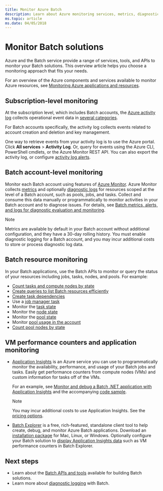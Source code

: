 ```yaml
---
title: Monitor Azure Batch
description: Learn about Azure monitoring services, metrics, diagnostic logs, and other monitoring features for Azure Batch.
ms.topic: article
ms.date: 04/05/2018
---
```


# Monitor Batch solutions

Azure and the Batch service provide a range of services, tools, and APIs to monitor your Batch solutions. This overview article helps you choose a monitoring approach that fits your needs.

For an overview of the Azure components and services available to monitor Azure resources, see [Monitoring Azure applications and resources](../monitoring-and-diagnostics/monitoring-overview.md).

## Subscription-level monitoring

At the subscription level, which includes Batch accounts, the [Azure activity log](../azure-monitor/platform/platform-logs-overview.md) collects operational event data in [several categories](../azure-monitor/platform/activity-log-view.md#categories-in-the-activity-log).

For Batch accounts specifically, the activity log collects events related to account creation and deletion and key management.

One way to retrieve events from your activity log is to use the Azure portal. Click **All services** > **Activity Log**. Or, query for events using the Azure CLI, PowerShell cmdlets, or the Azure Monitor REST API. You can also export the activity log, or configure [activity log alerts](../monitoring-and-diagnostics/monitoring-activity-log-alerts-new-experience.md).

## Batch account-level monitoring

Monitor each Batch account using features of [Azure Monitor](../azure-monitor/overview.md). Azure Monitor collects [metrics](../azure-monitor/platform/data-platform-metrics.md) and optionally [diagnostic logs](../azure-monitor/platform/platform-logs-overview.md) for resources scoped at the level of a Batch account, such as pools, jobs, and tasks. Collect and consume this data manually or programmatically to monitor activities in your Batch account and to diagnose issues. For details, see [Batch metrics, alerts, and logs for diagnostic evaluation and monitoring](batch-diagnostics.md).
 
> [!NOTE]
> Metrics are available by default in your Batch account without additional configuration, and they have a 30-day rolling history. You must enable diagnostic logging for a Batch account, and you may incur additional costs to store or process diagnostic log data. 

## Batch resource monitoring

In your Batch applications, use the Batch APIs to monitor or query the status of your resources including jobs, tasks, nodes, and pools. For example:

* [Count tasks and compute nodes by state](batch-get-resource-counts.md)
* [Create queries to list Batch resources efficiently](batch-efficient-list-queries.md)
* [Create task dependencies](batch-task-dependencies.md)
* Use a [job manager task](/rest/api/batchservice/job/add#jobmanagertask)
* Monitor the [task state](/rest/api/batchservice/task/list#taskstate)
* Monitor the [node state](/rest/api/batchservice/computenode/list#computenodestate)
* Monitor the [pool state](/rest/api/batchservice/pool/get#poolstate)
* Monitor [pool usage in the account](/rest/api/batchservice/pool/listusagemetrics)
* [Count pool nodes by state](/rest/api/batchservice/account/listpoolnodecounts)

## VM performance counters and application monitoring

* [Application Insights](../azure-monitor/app/app-insights-overview.md) is an Azure service you can use to programmatically monitor the availability, performance, and usage of your Batch jobs and tasks. Easily get performance counters from compute nodes (VMs) and custom information for tasks off of the VMs. 

  For an example, see [Monitor and debug a Batch .NET application with Application Insights](monitor-application-insights.md) and the accompanying [code sample](https://github.com/Azure/azure-batch-samples/tree/master/CSharp/ArticleProjects/ApplicationInsights).

  > [!NOTE]
  > You may incur additional costs to use Application Insights. See the [pricing options](https://azure.microsoft.com/pricing/details/application-insights/). 
  >

* [Batch Explorer](https://github.com/Azure/BatchExplorer) is a free, rich-featured, standalone client tool to help create, debug, and monitor Azure Batch applications. Download an [installation package](https://azure.github.io/BatchExplorer/) for Mac, Linux, or Windows. Optionally configure your Batch solution to [display Application Insights data](https://github.com/Azure/batch-insights) such as VM performance counters in Batch Explorer.


## Next steps

* Learn about the [Batch APIs and tools](batch-apis-tools.md) available for building Batch solutions.
* Learn more about [diagnostic logging](batch-diagnostics.md) with Batch.